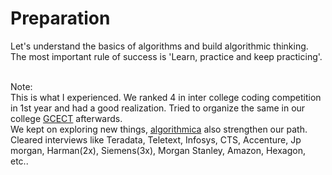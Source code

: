 # Preparation
Let's understand the basics of algorithms and build algorithmic thinking.
The most important rule of success is 'Learn, practice and keep practicing'.
<br>
<br>

Note:<br>
This is what I experienced.
We ranked 4 in inter college coding competition in 1st year and had a good realization. Tried to organize the same in our college [GCECT](https://en.wikipedia.org/wiki/Government_College_of_Engineering_and_Ceramic_Technology) afterwards. <br>
We kept on exploring new things, [algorithmica](http://www.algorithmica.co.in/course1.php) also strengthen our path. <br>
Cleared interviews like Teradata, Teletext, Infosys, CTS, Accenture, Jp morgan, Harman(2x), Siemens(3x), Morgan Stanley, Amazon, Hexagon, etc..
